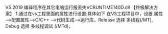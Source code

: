 VS 2019 编译程序在其它电脑运行报丢失VCRUNTIME140D.dll 【终极解决方案】
1.通过在vs工程里面的属性进行设置:具体如下
在VS工程项目中，设置 属性—>配置属性—>C/C++ —>代码生成—>运行库，Release 选择 多线程(/MT), Debug 选择 多线程调试 (/MTd)，

